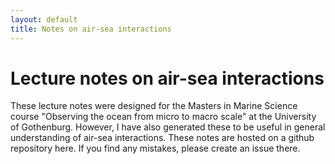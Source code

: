 ```yaml
---
layout: default
title: Notes on air-sea interactions
---
```


# Lecture notes on air-sea interactions

These lecture notes were designed for the Masters in Marine Science course "Observing the ocean from micro to macro scale" at the University of Gothenburg. However, I have also generated these to be useful in general understanding of air-sea interactions. These notes are hosted on a github repository here. If you find any mistakes, please create an issue there. 